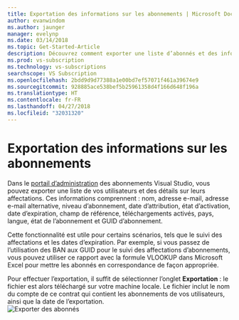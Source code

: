 ```yaml
---
title: Exportation des informations sur les abonnements | Microsoft Docs
author: evanwindom
ms.author: jaunger
manager: evelynp
ms.date: 03/14/2018
ms.topic: Get-Started-Article
description: Découvrez comment exporter une liste d’abonnés et des informations de leurs attributions d’abonnement.
ms.prod: vs-subscription
ms.technology: vs-subscriptions
searchscope: VS Subscription
ms.openlocfilehash: 2bdd9d9d77388a1e00bd7ef57071f461a39674e9
ms.sourcegitcommit: 928885ace538bef5b25961358d4f166d648f196a
ms.translationtype: HT
ms.contentlocale: fr-FR
ms.lasthandoff: 04/27/2018
ms.locfileid: "32031320"
---
```

# <a name="exporting-subscription-information"></a>Exportation des informations sur les abonnements

Dans le [portail d’administration](https://manage.visualstudio.com) des abonnements Visual Studio, vous pouvez exporter une liste de vos utilisateurs et des détails sur leurs affectations. Ces informations comprennent : nom, adresse e-mail, adresse e-mail alternative, niveau d’abonnement, date d’attribution, état d’activation, date d’expiration, champ de référence, téléchargements activés, pays, langue, état de l’abonnement et GUID d’abonnement. 

Cette fonctionnalité est utile pour certains scénarios, tels que le suivi des affectations et les dates d’expiration. Par exemple, si vous passez de l’utilisation des BAN aux GUID pour le suivi des affectations d’abonnements, vous pouvez utiliser ce rapport avec la formule VLOOKUP dans Microsoft Excel pour mettre les abonnés en correspondance de façon appropriée.  

Pour effectuer l’exportation, il suffit de sélectionner l’onglet **Exportation** : le fichier est alors téléchargé sur votre machine locale. Le fichier inclut le nom du compte de ce contrat qui contient les abonnements de vos utilisateurs, ainsi que la date de l’exportation.  
        ![Exporter des abonnés](_img\exporting-subscriptions\exporting-subscriptions.png)
